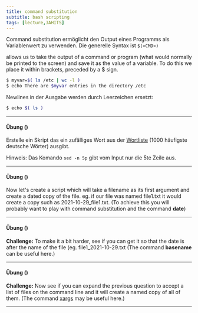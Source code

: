 ```yaml
---
title: command substitution
subtitle: bash scripting
tags: [lecture,3AHITS]
---
```




Command substitution ermöglicht den Output eines Programms als Variablenwert zu verwenden. Die generelle Syntax ist `$(<CMD>)`

allows us to take the output of a command or program (what would normally be printed to the screen) and save it as the value of a variable. To do this we place it within brackets, preceded by a $ sign.

```sh
$ myvar=$( ls /etc | wc -l )
$ echo There are $myvar entries in the directory /etc 
```

Newlines in der Ausgabe werden durch Leerzeichen ersetzt:

```sh
$ echo $( ls )
```



---

#### Übung ()

Erstelle ein Skript das ein zufälliges Wort aus der [Wortliste](testdata/wortliste1000.txt) (1000 häufigste deutsche Wörter) ausgibt.

Hinweis: Das Komando `sed -n 5p` gibt vom Input nur die 5te Zeile aus. 




---

#### Übung ()

Now let's create a script which will take a filename as its first argument and create a dated copy of the file. eg. if our file was named file1.txt it would create a copy such as 2021-10-29_file1.txt. (To achieve this you will probably want to play with command substitution and the command **date**)

---

#### Übung ()

**Challenge:** To make it a bit harder, see if you can get it so that the date is after the name of the file (eg. file1_2021-10-29.txt (The command **basename** can be useful here.)

---

#### Übung ()

**Challenge:** Now see if you can expand the previous question to accept a list of files on the command line and it will create a named copy of all of them. (The command [xargs](https://ryanstutorials.net/linuxtutorial/bonus.php#xargs) may be useful here.)

---

